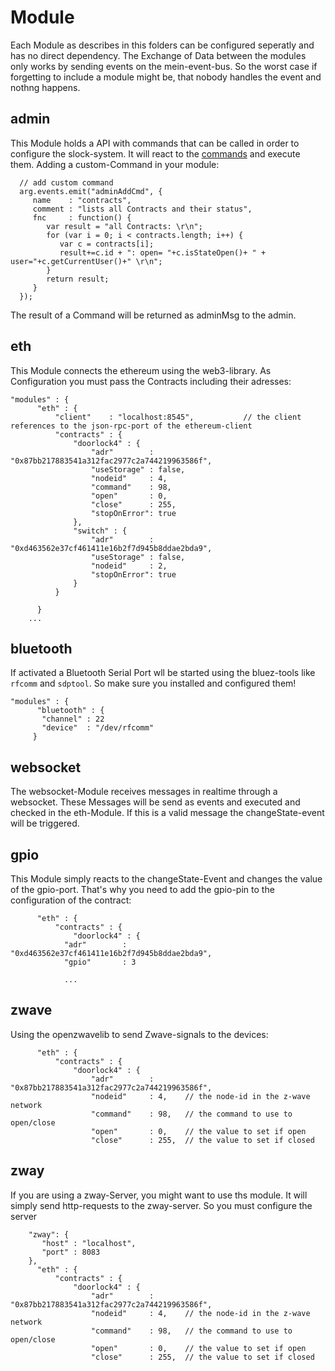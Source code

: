 # Module

Each Module as describes in this folders can be configured seperatly and has no direct dependency. 
The Exchange of Data between the modules only works by sending events on the mein-event-bus. 
So the worst case if forgetting to include a module might be, that nobody handles the event and nothng happens. 

## admin

This Module holds a API with commands that can be called in order to configure the slock-system. 
It will react to the [commands](https://github.com/slockit/slock-js#admincmd---event) and execute them.
Adding a custom-Command in your module:

      // add custom command
      arg.events.emit("adminAddCmd", { 
         name    : "contracts",
         comment : "lists all Contracts and their status",
         fnc     : function() {
            var result = "all Contracts: \r\n";
            for (var i = 0; i < contracts.length; i++) {
               var c = contracts[i];
               result+=c.id + ": open= "+c.isStateOpen()+ " + user="+c.getCurrentUser()+" \r\n";
            }
            return result;
         }
      });

The result of a Command will be returned as adminMsg to the admin.
 
## eth

This Module connects the ethereum using the web3-library. As Configuration you must pass the Contracts including their adresses:

    "modules" : {
		  "eth" : {
			  "client"    : "localhost:8545",           // the client references to the json-rpc-port of the ethereum-client
			  "contracts" : { 
				  "doorlock4" : {                         
					  "adr"        : "0x87bb217883541a312fac2977c2a744219963586f",
					  "useStorage" : false,
					  "nodeid"     : 4,
					  "command"    : 98,
					  "open"       : 0,
					  "close"      : 255,
					  "stopOnError": true
				  },
				  "switch" : {
					  "adr"        : "0xd463562e37cf461411e16b2f7d945b8ddae2bda9",
					  "useStorage" : false,
					  "nodeid"     : 2,
					  "stopOnError": true
				  }
			  }  
			  
		  }
        ...
        
## bluetooth

If activated a Bluetooth Serial Port wll be started using the bluez-tools like `rfcomm` and `sdptool`.  So make sure you installed and configured them!

    "modules" : {
		  "bluetooth" : {
           "channel" : 22
           "device"  : "/dev/rfcomm"
         }
        
         

## websocket

The websocket-Module receives messages in realtime through a websocket. These Messages will be send as events and executed and checked in the eth-Module.
If this is a valid message the changeState-event will be triggered.


## gpio

This Module simply reacts to the changeState-Event and changes the value of the gpio-port. That's why you need to add the gpio-pin to the configuration of the contract:

		  "eth" : {
			  "contracts" : { 
				  "doorlock4" : {
                "adr"        : "0xd463562e37cf461411e16b2f7d945b8ddae2bda9",
                "gpio"       : 3
                
                ...
                
## zwave

Using the openzwavelib to send Zwave-signals to the devices:

		  "eth" : {
			  "contracts" : {
				  "doorlock4" : {
					  "adr"        : "0x87bb217883541a312fac2977c2a744219963586f",
					  "nodeid"     : 4,    // the node-id in the z-wave network
					  "command"    : 98,   // the command to use to open/close
					  "open"       : 0,    // the value to set if open
					  "close"      : 255,  // the value to set if closed
                      

         
## zway

If you are using a zway-Server, you might want to use ths module. It will simply send http-requests to the zway-server.
So you must configure the server

        "zway": {
           "host" : "localhost",
           "port" : 8083
        },
		  "eth" : {
			  "contracts" : {
				  "doorlock4" : {
					  "adr"        : "0x87bb217883541a312fac2977c2a744219963586f",
					  "nodeid"     : 4,    // the node-id in the z-wave network
					  "command"    : 98,   // the command to use to open/close
					  "open"       : 0,    // the value to set if open
					  "close"      : 255,  // the value to set if closed
                      

         
            

        
        
